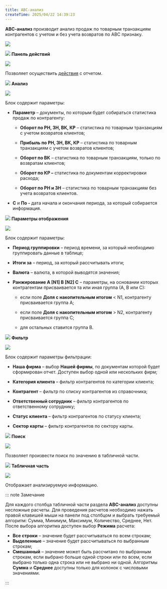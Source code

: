 ```yaml
---
title: ABC-анализ
createTime: 2025/04/22 14:39:23
---
```

**АВС-анализ** производит анализ продаж по товарным транзакциям контрагентов с учетом и без учета возвратов по АВС признаку.

![](../../../../assets/specification/Aspose.Words.83ab1c44-6b28-430a-a5f2-4d9e6ba1abd4.354.png)

![](../../../../assets/specification/Aspose.Words.83ab1c44-6b28-430a-a5f2-4d9e6ba1abd4.004.png) **Панель действий**

![](../../../../assets/specification/Aspose.Words.83ab1c44-6b28-430a-a5f2-4d9e6ba1abd4.355.png)

Позволяет осуществить [действия](#92d51acc-5cfe-4a78-9e64-98100228adf7) с отчетом.

![](../../../../assets/specification/Aspose.Words.83ab1c44-6b28-430a-a5f2-4d9e6ba1abd4.006.png) **Анализ**

![](../../../../assets/specification/Aspose.Words.83ab1c44-6b28-430a-a5f2-4d9e6ba1abd4.356.png)

Блок содержит параметры:

- **Параметр** – документы, по которым будет собираться статистика продаж по контрагенту:

    - **Оборот по РН, ЗН, ВК, КР** – статистика по товарным транзакциям с учетом возвратов клиентов;

    - **Прибыль по РН, ЗН, ВК, КР** – статистика по товарным транзакциям с учетом возвратов клиентов;

    - **Оборот по ВК** – статистика по товарным транзакциям, только по возвратам клиентов;

    - **Оборот по КР –** статистика по документам корректировки расхода;

    - **Оборот по РН и ЗН** – статистика по товарным транзакциям без учета возвратов клиентов.

- **С** и **По -** дата начала и окончания периода, за который собирается информация.

![](../../../../assets/specification/Aspose.Words.83ab1c44-6b28-430a-a5f2-4d9e6ba1abd4.008.png) **Параметры отображения**

![](../../../../assets/specification/Aspose.Words.83ab1c44-6b28-430a-a5f2-4d9e6ba1abd4.357.png)

Блок содержит параметры:

- **Период группировки** – период времени, за который необходимо группировать данные в таблице;

- **Итоги за** – период, за который рассчитывать итоги;

- **Валюта** – валюта, в которой выводятся значения;

- **Ранжирование A [N1] B [N2] C** – параметры, на основании которых контрагентам присваивается та или иная группа (А, В или С):

    - если поле **Доля с накопительным итогом** < N1, контрагенту присваивается группа А;

    - если поле **Доля с накопительным итогом** > N2, контрагенту присваивается группа C;

    - для остальных ставится группа В.

![](../../../../assets/specification/Aspose.Words.83ab1c44-6b28-430a-a5f2-4d9e6ba1abd4.010.png) **Фильтр**

![](../../../../assets/specification/Aspose.Words.83ab1c44-6b28-430a-a5f2-4d9e6ba1abd4.358.png)

Блок содержит параметры фильтрации:

- **Наша фирма** – выбор **Нашей фирмы**, по документам которой будет сформирован отчет. Доступен выбор одной или нескольких фирм;

- **Категория клиента** – фильтр контрагентов по категории клиента;

- **Контрагент** – фильтр по списку контрагентов из справочника;

- **Ответственный сотрудник** – фильтр контрагентов по ответственному сотруднику;

- **Статус клиента** – фильтр контрагентов по статусу клиента;

- **Сектор карты** – фильтр контрагентов по сектору карты.

![](../../../../assets/specification/Aspose.Words.83ab1c44-6b28-430a-a5f2-4d9e6ba1abd4.017.png) **Поиск**

![](../../../../assets/specification/Aspose.Words.83ab1c44-6b28-430a-a5f2-4d9e6ba1abd4.359.png)

Позволяет произвести поиск по значению в табличной части.

![](../../../../assets/specification/Aspose.Words.83ab1c44-6b28-430a-a5f2-4d9e6ba1abd4.019.png) **Табличная часть**

![](../../../../assets/specification/Aspose.Words.83ab1c44-6b28-430a-a5f2-4d9e6ba1abd4.360.png)

Отображает анализируемую информацию.

::: note Замечание

Для каждого столбца табличной части раздела **ABC-анализ** доступны несложные расчеты. Для проведения расчетов необходимо нажать правой клавишей мыши на панели под столбцом и выбрать требуемый алгоритм: Сумма, Минимум, Максимум, Количество, Среднее, Нет. После выбора алгоритма доступен выбор **Режима** расчета:
- **Все строки** – значение будет рассчитываться по всем строкам;
- **Выделенные** – значение будет рассчитываться по выбранным строкам;
- **Смешанный** – значение может быть рассчитано по выбранным строкам, если выбрано больше одной строки или по всем, если выбрано только одна строка или не выбрано ни одной.
Алгоритмы **Сумма** и **Среднее** доступны только для колонок с числовыми значениями.

:::